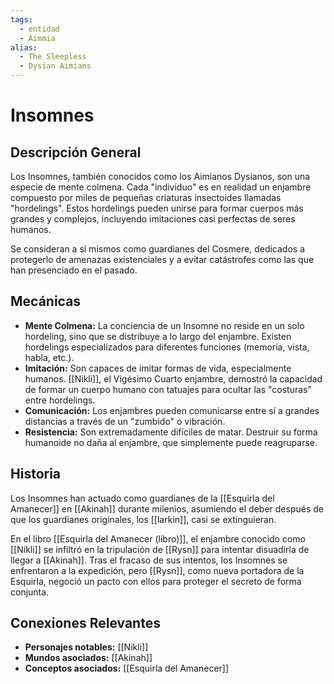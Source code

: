 ```yaml
---
tags:
  - entidad
  - Aimmia
alias:
  - The Sleepless
  - Dysian Aimians
---
```


# Insomnes

## Descripción General
Los Insomnes, también conocidos como los Aimianos Dysianos, son una especie de mente colmena. Cada "individuo" es en realidad un enjambre compuesto por miles de pequeñas criaturas insectoides llamadas "hordelings". Estos hordelings pueden unirse para formar cuerpos más grandes y complejos, incluyendo imitaciones casi perfectas de seres humanos.

Se consideran a sí mismos como guardianes del Cosmere, dedicados a protegerlo de amenazas existenciales y a evitar catástrofes como las que han presenciado en el pasado.

## Mecánicas
- **Mente Colmena:** La conciencia de un Insomne no reside en un solo hordeling, sino que se distribuye a lo largo del enjambre. Existen hordelings especializados para diferentes funciones (memoria, vista, habla, etc.).
- **Imitación:** Son capaces de imitar formas de vida, especialmente humanos. [[Nikli]], el Vigésimo Cuarto enjambre, demostró la capacidad de formar un cuerpo humano con tatuajes para ocultar las "costuras" entre hordelings.
- **Comunicación:** Los enjambres pueden comunicarse entre sí a grandes distancias a través de un "zumbido" o vibración.
- **Resistencia:** Son extremadamente difíciles de matar. Destruir su forma humanoide no daña al enjambre, que simplemente puede reagruparse.

## Historia
Los Insomnes han actuado como guardianes de la [[Esquirla del Amanecer]] en [[Akinah]] durante milenios, asumiendo el deber después de que los guardianes originales, los [[larkin]], casi se extinguieran.

En el libro [[Esquirla del Amanecer (libro)]], el enjambre conocido como [[Nikli]] se infiltró en la tripulación de [[Rysn]] para intentar disuadirla de llegar a [[Akinah]]. Tras el fracaso de sus intentos, los Insomnes se enfrentaron a la expedición, pero [[Rysn]], como nueva portadora de la Esquirla, negoció un pacto con ellos para proteger el secreto de forma conjunta.

## Conexiones Relevantes
* **Personajes notables:** [[Nikli]]
* **Mundos asociados:** [[Akinah]]
* **Conceptos asociados:** [[Esquirla del Amanecer]]